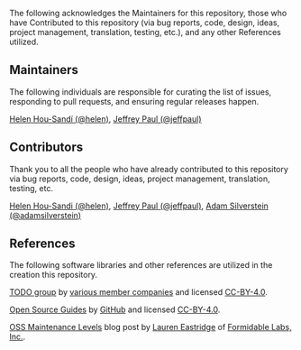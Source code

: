 The following acknowledges the Maintainers for this repository, those who have Contributed to this repository (via bug reports, code, design, ideas, project management, translation, testing, etc.), and any other References utilized.

## Maintainers

The following individuals are responsible for curating the list of issues, responding to pull requests, and ensuring regular releases happen.

[Helen Hou-Sandí (@helen)](https://github.com/helen), [Jeffrey Paul (@jeffpaul)](https://github.com/jeffpaul)

## Contributors

Thank you to all the people who have already contributed to this repository via bug reports, code, design, ideas, project management, translation, testing, etc.

[Helen Hou-Sandi (@helen)](https://github.com/helen), [Jeffrey Paul (@jeffpaul)](https://github.com/jeffpaul), [Adam Silverstein (@adamsilverstein)](https://github.com/adamsilverstein)

## References

The following software libraries and other references are utilized in the creation this repository.

[TODO group](https://todogroup.org) by [various member companies](https://todogroup.org/members/) and licensed [CC-BY-4.0](https://github.com/todogroup/todogroup.github.io/blob/master/LICENSE).

[Open Source Guides](https://opensource.guide) by [GitHub](https://github.com/github/opensource.guide) and licensed [CC-BY-4.0](https://github.com/github/opensource.guide/blob/master/LICENSE).

[OSS Maintenance Levels](https://formidable.com/blog/2019/oss-maintenance/) blog post by [Lauren Eastridge](https://formidable.com/blog/author/lauren-eastridge/) of [Formidable Labs, Inc.](https://formidable.com/).
